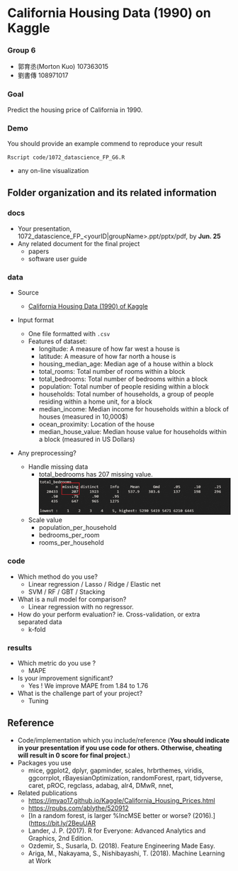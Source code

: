 # California Housing Data (1990) on Kaggle

### Group 6
* 郭育丞(Morton Kuo) 107363015 
* 劉書傳 108971017 

### Goal
Predict the housing price of California in 1990.

### Demo 
You should provide an example commend to reproduce your result
``` text
Rscript code/1072_datascience_FP_G6.R
```
* any on-line visualization

## Folder organization and its related information

### docs
* Your presentation, 1072_datascience_FP_<yourID|groupName>.ppt/pptx/pdf, by **Jun. 25**
* Any related document for the final project
  * papers
  * software user guide

### data

* Source
  * [California Housing Data (1990) of Kaggle](https://www.kaggle.com/harrywang/housing)
* Input format
  * One file formatted with `.csv`
  * Features of dataset:
    * longitude: A measure of how far west a house is
    * latitude: A measure of how far north a house is
    * housing_median_age: Median age of a house within a block
    * total_rooms: Total number of rooms within a block
    * total_bedrooms: Total number of bedrooms within a block
    * population: Total number of people residing within a block
    * households: Total number of households, a group of people residing within a home unit, for a block
    * median_income: Median income for households within a block of houses (measured in 10,000$)
    * ocean_proximity: Location of the house
    * median_house_value: Median house value for households within a block (measured in US Dollars)
  
* Any preprocessing?
  * Handle missing data
    * total_bedrooms has 207 missing value.
      ![](docs/images/total_bedrooms_missing.png)
  * Scale value
    * population_per_household
    * bedrooms_per_room 
    * rooms_per_household

  
### code

* Which method do you use?
  * Linear regression / Lasso / Ridge / Elastic net 
  * SVM / RF / GBT / Stacking
* What is a null model for comparison?
  * Linear regression with no regressor.
* How do your perform evaluation? ie. Cross-validation, or extra separated data
  * k-fold

### results

* Which metric do you use ?
  * MAPE
* Is your improvement significant?
  * Yes ! We improve MAPE from 1.84 to 1.76
* What is the challenge part of your project?
  * Tuning

## Reference
* Code/implementation which you include/reference (__You should indicate in your presentation if you use code for others. Otherwise, cheating will result in 0 score for final project.__)
* Packages you use
  * mice, ggplot2, dplyr, gapminder, scales, hrbrthemes, viridis, ggcorrplot, rBayesianOptimization, randomForest, rpart, tidyverse, caret, pROC, regclass, adabag, alr4, DMwR, nnet,  
* Related publications
  *  https://jmyao17.github.io/Kaggle/California_Housing_Prices.html
  *  https://rpubs.com/ablythe/520912
  *  [In a random forest, is larger %IncMSE better or worse? (2016).](https://bit.ly/2BeuUAR
  *  Lander, J. P. (2017). R for Everyone: Advanced Analytics and Graphics, 2nd Edition.
  *  Ozdemir, S., Susarla, D. (2018). Feature Engineering Made Easy.
  *  Ariga, M., Nakayama, S., Nishibayashi, T. (2018). Machine Learning at Work




